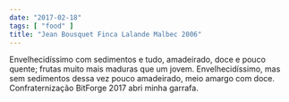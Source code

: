 ```yaml
---
date: "2017-02-18"
tags: [ "food" ]
title: "Jean Bousquet Finca Lalande Malbec 2006"
---
```

Envelhecidíssimo com sedimentos e tudo, amadeirado, doce e pouco quente; frutas muito mais maduras que um jovem. Envelhecidíssimo, mas sem sedimentos dessa vez pouco amadeirado, meio amargo com doce. Confraternização BitForge 2017 abri minha garrafa.
